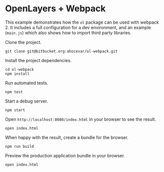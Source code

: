 # OpenLayers + Webpack

This example demonstrates how the `ol` package can be used with webpack 2. It includes a full configuration for a dev environment, and an example (`main.js`) which also shows how to import third party libraries.

Clone the project.

    git clone git@bitbucket.org:ahocevar/ol-webpack.git

Install the project dependencies.

    cd ol-webpack
    npm install

Run automated tests.

    npm test

Start a debug server.

    npm start

Open `http://localhost:8080/index.html` in your browser to see the result.

    open index.html

When happy with the result, create a bundle for the browser.

    npm run build

Preview the production application bundle in your browser.

    open index.html
